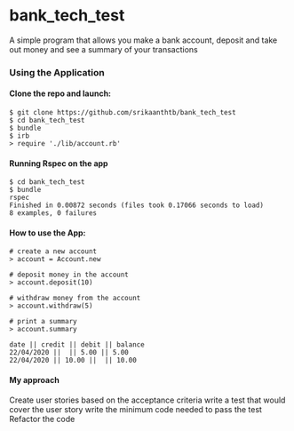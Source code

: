 # bank_tech_test

A simple program that allows you make a bank account, deposit and take out money and see a summary of your transactions


### Using the Application

#### Clone the repo and launch:

```
$ git clone https://github.com/srikaanthtb/bank_tech_test
$ cd bank_tech_test
$ bundle
$ irb
> require './lib/account.rb'
```
#### Running Rspec on the app
```
$ cd bank_tech_test
$ bundle
rspec
Finished in 0.00872 seconds (files took 0.17066 seconds to load)
8 examples, 0 failures

```
#### How to use the App:

```
# create a new account
> account = Account.new

# deposit money in the account
> account.deposit(10)

# withdraw money from the account
> account.withdraw(5)

# print a summary
> account.summary

date || credit || debit || balance
22/04/2020 ||  || 5.00 || 5.00
22/04/2020 || 10.00 ||  || 10.00
```
#### My approach
Create user stories based on the acceptance criteria
write a test that would cover the user story
write the minimum code needed to pass the test
Refactor the code
